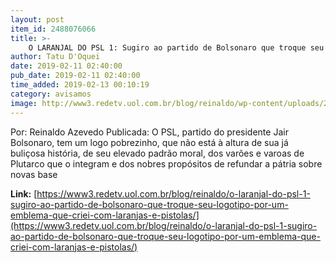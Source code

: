 ```yaml
---
layout: post
item_id: 2488076066
title: >-
    O LARANJAL DO PSL 1: Sugiro ao partido de Bolsonaro que troque seu logotipo por um emblema que criei, com laranjas e pistolas
author: Tatu D'Oquei
date: 2019-02-11 02:40:00
pub_date: 2019-02-11 02:40:00
time_added: 2019-02-13 00:10:19
category: avisamos
image: http://www3.redetv.uol.com.br/blog/reinaldo/wp-content/uploads/2019/02/o-laranjal-do-psl-1-sugiro-ao-partido-de-bolsonaro-que-troque-seu-logotipo-por-um-emblema-que-criei-com-laranjas-e-pistolas.jpg
---
```


Por: Reinaldo Azevedo Publicada: O PSL, partido do presidente Jair Bolsonaro, tem um logo pobrezinho, que não está à altura de sua já buliçosa história, de seu elevado padrão moral, dos varões e varoas de Plutarco que o integram e dos nobres propósitos de refundar a pátria sobre novas base

**Link:** [https://www3.redetv.uol.com.br/blog/reinaldo/o-laranjal-do-psl-1-sugiro-ao-partido-de-bolsonaro-que-troque-seu-logotipo-por-um-emblema-que-criei-com-laranjas-e-pistolas/](https://www3.redetv.uol.com.br/blog/reinaldo/o-laranjal-do-psl-1-sugiro-ao-partido-de-bolsonaro-que-troque-seu-logotipo-por-um-emblema-que-criei-com-laranjas-e-pistolas/)

